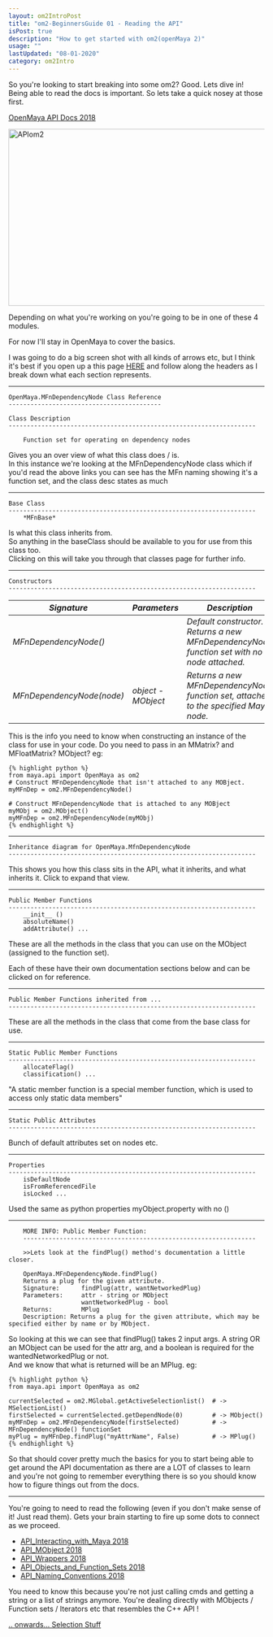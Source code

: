 ```yaml
---
layout: om2IntroPost
title: "om2-BeginnersGuide 01 - Reading the API"
isPost: true
description: "How to get started with om2(openMaya 2)"
usage: ""
lastUpdated: "08-01-2020"
category: om2Intro
---
```

So you're looking to start breaking into some om2? Good. Lets dive in!
Being able to read the docs is important. So lets take a quick nosey at those first.

<a href="http://help.autodesk.com/view/MAYAUL/2018/ENU/?guid=__py_ref_namespace_open_maya_html">OpenMaya API Docs 2018</a>

<img src="http://anim83d.com/images/examples/docsBaseClasses.png" alt="APIom2" width="552" height="348" style="float;left;">

Depending on what you're working on you're going to be in one of these 4 modules.

For now I'll stay in OpenMaya to cover the basics.

I was going to do a big screen shot with all kinds of arrows etc, but I think it's
best if you open up a this page <a href="http://help.autodesk.com/view/MAYAUL/2018/ENU/?guid=__py_ref_class_open_maya_1_1_m_fn_dependency_node_html">HERE</a>
and follow along the headers as I break down what each section represents.

<hr>

    OpenMaya.MFnDependencyNode Class Reference
    ------------------------------------------

    Class Description
    --------------------------------------------------------------------

        Function set for operating on dependency nodes

Gives you an over view of what this class does / is.<br> In this
instance we're looking at the MFnDependencyNode class which if
you'd read the above links you can see has the MFn naming showing
it's a function set, and the class desc states as much

<hr>

    Base Class
    --------------------------------------------------------------------
        *MFnBase*

Is what this class inherits from. <br>So anything in the baseClass should
be available to you for use from this class too.  
Clicking on this will take you through that classes page for further info.

<hr>

    Constructors
    --------------------------------------------------------------------

| *Signature* | *Parameters* | *Description* |
--------------|------------- |---------------|
 |*MFnDependencyNode()* | |*Default constructor. Returns a new MFnDependencyNode function set with no node attached.* |
 |*MFnDependencyNode(node)* |*object - MObject* |*Returns a new MFnDependencyNode function set, attached to the specified Maya node.* |

This is the info you need to know when constructing an instance of the class
for use in your code. Do you need to pass in an MMatrix? and MFloatMatrix? MObject? eg:

    {% highlight python %}
    from maya.api import OpenMaya as om2
    # Construct MFnDependencyNode that isn't attached to any MOBject.
    myMFnDep = om2.MFnDependencyNode()
    
    # Construct MFnDependencyNode that is attached to any MOBject
    myMObj = om2.MObject()
    myMFnDep = om2.MFnDependencyNode(myMObj)
    {% endhighlight %}

<hr>

    Inheritance diagram for OpenMaya.MfnDependencyNode
    --------------------------------------------------------------------

This shows you how this class sits in the API, what it inherits, and
what inherits it. Click to expand that view.

<hr>

    Public Member Functions
    --------------------------------------------------------------------
        __init__ ()
        absoluteName()
        addAttribute() ...

These are all the methods in the class that you can use on the MObject
(assigned to the function set).

Each of these have their own documentation sections below and can be clicked
on for reference.

<hr>

    Public Member Functions inherited from ...
    --------------------------------------------------------------------

These are all the methods in the class that come from the base class for use.

<hr>

    Static Public Member Functions
    --------------------------------------------------------------------
        allocateFlag()
        classification() ...

"A static member function is a special member function, which is used to
access only static data members"

<hr>

    Static Public Attributes
    --------------------------------------------------------------------

Bunch of default attributes set on nodes etc.

<hr>

    Properties
    --------------------------------------------------------------------
        isDefaultNode
        isFromReferencedFile
        isLocked ...

Used the same as python properties myObject.property with no ()

<hr>

        MORE INFO: Public Member Function:
        ----------------------------------------------------------------    

        >>Lets look at the findPlug() method's documentation a little closer.

        OpenMaya.MFnDependencyNode.findPlug()  
        Returns a plug for the given attribute.
        Signature:      findPlug(attr, wantNetworkedPlug)
        Parameters:     attr - string or MObject
                        wantNetworkedPlug - bool
        Returns:        MPlug
        Description: Returns a plug for the given attribute, which may be specified either by name or by MObject.

So looking at this we can see that findPlug() takes 2 input args. A string
OR an MObject can be used for the attr arg, and a boolean is required for
the wantedNetworkedPlug or not. <br> And we know that what is returned will
be an MPlug. eg:

    {% highlight python %}
    from maya.api import OpenMaya as om2
    
    currentSelected = om2.MGlobal.getActiveSelectionlist()  # -> MSelectionList()
    firstSelected = currentSelected.getDependNode(0)        # -> MObject()
    myMFnDep = om2.MFnDependencyNode(firstSelected)         # -> MFnDependencyNode() functionSet
    myPlug = myMFnDep.findPlug("myAttrName", False)         # -> MPlug()
    {% endhighlight %}

So that should cover pretty much the basics for you to start being able to get around
the API documentation as there are a LOT of classes to learn and you're not going to
remember everything there is so you should know how to figure things out from the docs.

<hr>
You're going to need to read the following (even if you don't make sense of it! Just read them).
Gets your brain starting to fire up some dots to connect as we proceed.

- <a href="http://help.autodesk.com/view/MAYAUL/2018/ENU/?guid=__files_API_Interacting_with_Maya_htm">API_Interacting_with_Maya 2018</a>
- <a href="http://help.autodesk.com/view/MAYAUL/2018/ENU/?guid=__files_API_MObject_htm">API_MObject 2018</a>
- <a href="http://help.autodesk.com/view/MAYAUL/2018/ENU/?guid=__files_API_Wrappers_htm">API_Wrappers 2018</a>
- <a href="http://help.autodesk.com/view/MAYAUL/2018/ENU/?guid=__files_API_Objects_and_Function_Sets_htm">API_Objects_and_Function_Sets 2018</a>
- <a href="http://help.autodesk.com/view/MAYAUL/2018/ENU/?guid=__files_API_Naming_Conventions_htm">API_Naming_Conventions 2018</a>

You need to know this because you're not just calling cmds and getting a
string or a list of strings anymore. You're dealing directly with MObjects
/ Function sets / Iterators etc that resembles the C++ API !

[.. onwards... Selection Stuff](2020-01-08-om2vscmds02.md)
